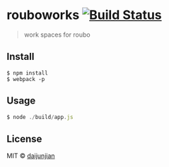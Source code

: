 # rouboworks [![Build Status](https://travis-ci.org/roubo/rouboworks.svg?branch=master)](https://travis-ci.org/roubo/rouboworks)

> work spaces for roubo


## Install

```
$ npm install
$ webpack -p
```


## Usage

```js
$ node ./build/app.js
```


## License

MIT © [daijunjian](http://blog.airoubo.com)
